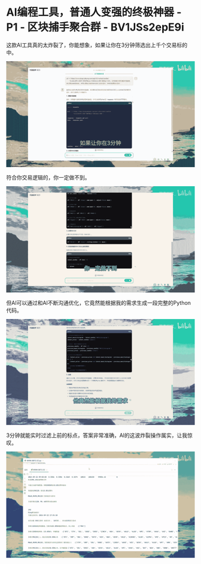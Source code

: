 # AI编程工具，普通人变强的终极神器 - P1 - 区块捕手聚合群 - BV1JSs2epE9i

这款AI工具真的太炸裂了，你能想象，如果让你在3分钟筛选出上千个交易标的中。

![](img/331e06868df5e0fc96d09d3ef73ec943_1.png)

符合你交易逻辑的，你一定做不到。

![](img/331e06868df5e0fc96d09d3ef73ec943_3.png)

但AI可以通过和AI不断沟通优化，它竟然能根据我的需求生成一段完整的Python代码。

![](img/331e06868df5e0fc96d09d3ef73ec943_5.png)

3分钟就能实时过滤上前的标点，答案非常准确，AI的这波炸裂操作属实，让我惊叹。

![](img/331e06868df5e0fc96d09d3ef73ec943_7.png)